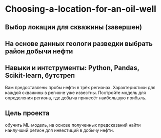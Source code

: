 # Choosing-a-location-for-an-oil-well

## Выбор локации для скважины (завершен)
## На основе данных геологи разведки выбрать район добычи нефти
## Навыки и интструменты: Python, Pandas, Scikit-learn, бутстреп


Вам предоставлены пробы нефти в трёх регионах. Характеристики для каждой скважины в регионе уже известны. Постройте модель для определения региона, где добыча принесёт наибольшую прибыль. 

## Цель проекта
обучить ML-модель, на основе полученных предсказаний найти наилучший регион для инвестиций в добычу нефти.
